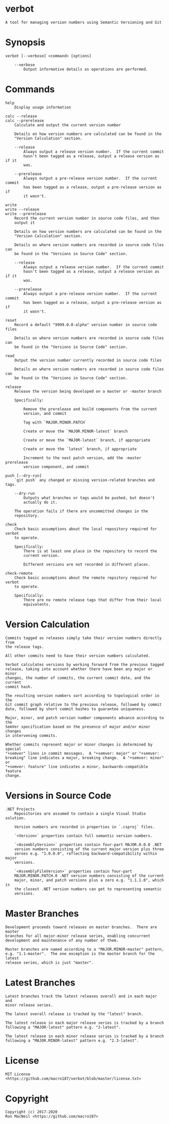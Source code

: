verbot
======

    A tool for managing version numbers using Semantic Versioning and Git



Synopsis
========

    verbot [--verbose] <command> [options]

        --verbose
            Output informative details as operations are performed.



Commands
========

    help
        Display usage information

    calc --release
    calc --prerelease
        Calculate and output the current version number

        Details on how version numbers are calculated can be found in the
        "Version Calculation" section.

        --release
            Always output a release version number.  If the current commit
            hasn't been tagged as a release, output a release version as if it
            was.

        --prerelease
            Always output a pre-release version number.  If the current commit
            has been tagged as a release, output a pre-release version as if
            it wasn't.

    write
    write --release
    write --prerelease
        Record the current version number in source code files, and then
        output it

        Details on how version numbers are calculated can be found in the
        "Version Calculation" section.

        Details on where version numbers are recorded in source code files can
        be found in the "Versions in Source Code" section.

        --release
            Always output a release version number.  If the current commit
            hasn't been tagged as a release, output a release version as if it
            was.

        --prerelease
            Always output a pre-release version number.  If the current commit
            has been tagged as a release, output a pre-release version as if
            it wasn't.

    reset
        Record a default "9999.0.0-alpha" version number in source code files

        Details on where version numbers are recorded in source code files can
        be found in the "Versions in Source Code" section.

    read
        Output the version number currently recorded in source code files

        Details on where version numbers are recorded in source code files can
        be found in the "Versions in Source Code" section.

    release
        Release the version being developed on a master or -master branch

        Specifically:

            Remove the prerelease and build components from the current
            version, and commit

            Tag with `MAJOR.MINOR.PATCH`

            Create or move the `MAJOR.MINOR-latest` branch

            Create or move the `MAJOR-latest` branch, if appropriate

            Create or move the `latest` branch, if appropriate

            Increment to the next patch version, add the -master prerelease
            version component, and commit

    push [--dry-run]
        `git push` any changed or missing version-related branches and tags.

        --dry-run
            Outputs what branches or tags would be pushed, but doesn't
            actually do it.

        The operation fails if there are uncommitted changes in the
        repository.

    check
        Check basic assumptions about the local repository required for verbot
        to operate.

        Specifically:
            There is at least one place in the repository to record the
            current version.

            Different versions are not recorded in different places.

    check-remote
        Check basic assumptions about the remote repsitory required for verbot
        to operate.

        Specifically:
            There are no remote release tags that differ from their local
            equivalents.



Version Calculation
===================

    Commits tagged as releases simply take their version numbers directly from
    the release tags.

    All other commits need to have their version numbers calculated.

    Verbot calculates versions by working forward from the previous tagged
    release, taking into account whether there have been any major or minor
    changes, the number of commits, the current commit date, and the current
    commit hash.

    The resulting version numbers sort according to topological order in the
    Git commit graph relative to the previous release, followed by commit
    date, followed by short commit hashes to guarantee uniqueness.

    Major, minor, and patch version number components advance according to the
    SemVer specification based on the presence of major and/or minor changes
    in intervening commits.

    Whether commits represent major or minor changes is determined by special
    "+semver" lines in commit messages.  A "+semver: major" or "+semver:
    breaking" line indicates a major, breaking change.  A "+semver: minor" or
    "+semver: feature" line indicates a minor, backwards-compatible feature
    change.



Versions in Source Code
=======================

    .NET Projects
        Repositories are assumed to contain a single Visual Studio solution.

        Version numbers are recorded in properties in `.csproj` files.

        `<Version>` properties contain full semantic version numbers.

        `<AssemblyVersion>` properties contain four-part MAJOR.0.0.0 .NET
        version numbers consisting of the current major version plus three
        zeroes e.g. "1.0.0.0", reflecting backward-compatibility within major
        versions.

        `<AssemblyFileVersion>` properties contain four-part
        MAJOR.MINOR.PATCH.0 .NET version numbers consisting of the current
        major, minor, and patch versions plus a zero e.g. "1.1.1.0", which is
        the closest .NET version numbers can get to representing semantic
        versions.



Master Branches
===============

    Development proceeds toward releases on master branches.  There are master
    branches for all major-minor release series, enabling concurrent
    development and maintenance of any number of them.

    Master branches are named according to a "MAJOR.MINOR-master" pattern,
    e.g. "1.1-master".  The one exception is the master branch for the latest
    release series, which is just "master".



Latest Branches
===============

    Latest branches track the latest releases overall and in each major and
    minor release series.

    The latest overall release is tracked by the "latest" branch.

    The latest release in each major release series is tracked by a branch
    following a "MAJOR-latest" pattern e.g. "2-latest".

    The latest release in each minor release series is tracked by a branch
    following a "MAJOR.MINOR-latest" pattern e.g. "2.3-latest".



License
=======

    MIT License <https://github.com/macro187/verbot/blob/master/license.txt>



Copyright
=========

    Copyright (c) 2017-2020
    Ron MacNeil <https://github.com/macro187>

